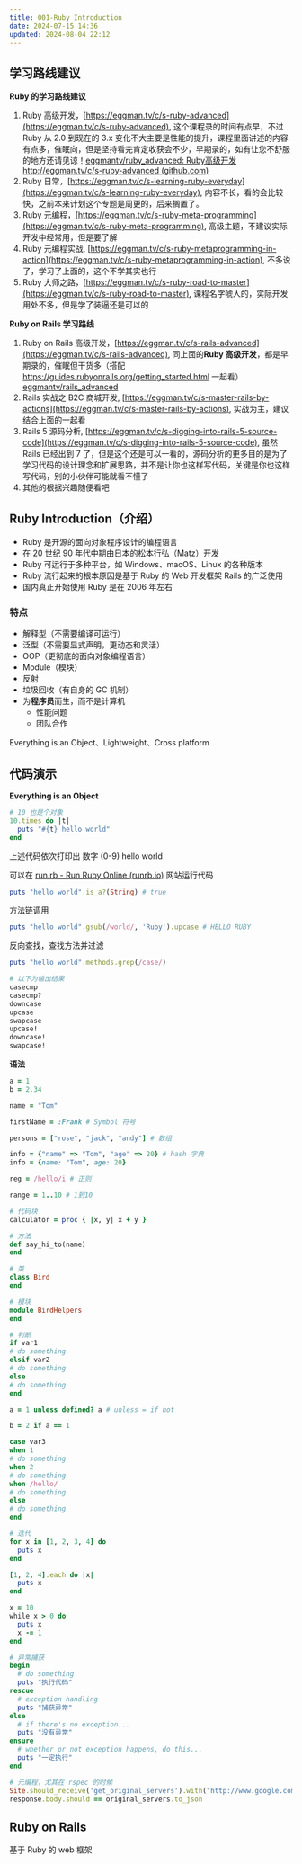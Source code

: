 ```yaml
---
title: 001-Ruby Introduction
date: 2024-07-15 14:36
updated: 2024-08-04 22:12
---
```


## 学习路线建议

**Ruby 的学习路线建议**

1. Ruby 高级开发，[https://eggman.tv/c/s-ruby-advanced](https://eggman.tv/c/s-ruby-advanced), 这个课程录的时间有点早，不过 Ruby 从 2.0 到现在的 3.x 变化不大主要是性能的提升，课程里面讲述的内容有点多，催眠向，但是坚持看完肯定收获会不少，早期录的，如有让您不舒服的地方还请见谅！[eggmantv/ruby_advanced: Ruby高级开发 http://eggman.tv/c/s-ruby-advanced (github.com)](https://github.com/eggmantv/ruby_advanced)
2. Ruby 日常，[https://eggman.tv/c/s-learning-ruby-everyday](https://eggman.tv/c/s-learning-ruby-everyday), 内容不长，看的会比较快，之前本来计划这个专题是周更的，后来搁置了。
3. Ruby 元编程，[https://eggman.tv/c/s-ruby-meta-programming](https://eggman.tv/c/s-ruby-meta-programming), 高级主题，不建议实际开发中经常用，但是要了解
4. Ruby 元编程实战, [https://eggman.tv/c/s-ruby-metaprogramming-in-action](https://eggman.tv/c/s-ruby-metaprogramming-in-action), 不多说了，学习了上面的，这个不学其实也行
5. Ruby 大师之路，[https://eggman.tv/c/s-ruby-road-to-master](https://eggman.tv/c/s-ruby-road-to-master), 课程名字唬人的，实际开发用处不多，但是学了装逼还是可以的

**Ruby on Rails 学习路线**

1. Ruby on Rails 高级开发，[https://eggman.tv/c/s-rails-advanced](https://eggman.tv/c/s-rails-advanced), 同上面的**Ruby 高级开发**，都是早期录的，催眠但干货多（搭配 https://guides.rubyonrails.org/getting_started.html 一起看）[eggmantv/rails_advanced](https://github.com/eggmantv/rails_advanced)
2. Rails 实战之 B2C 商城开发, [https://eggman.tv/c/s-master-rails-by-actions](https://eggman.tv/c/s-master-rails-by-actions), 实战为主，建议结合上面的一起看
3. Rails 5 源码分析, [https://eggman.tv/c/s-digging-into-rails-5-source-code](https://eggman.tv/c/s-digging-into-rails-5-source-code), 虽然 Rails 已经出到 7 了，但是这个还是可以一看的，源码分析的更多目的是为了学习代码的设计理念和扩展思路，并不是让你也这样写代码，关键是你也这样写代码，别的小伙伴可能就看不懂了
4. 其他的根据兴趣随便看吧

## Ruby Introduction（介绍）

- Ruby 是开源的面向对象程序设计的编程语言
- 在 20 世纪 90 年代中期由日本的松本行弘（Matz）开发
- Ruby 可运行于多种平台，如 Windows、macOS、Linux 的各种版本
- Ruby 流行起来的根本原因是基于 Ruby 的 Web 开发框架 Rails 的广泛使用
- 国内真正开始使用 Ruby 是在 2006 年左右

### 特点

- 解释型（不需要编译可运行）
- 泛型（不需要显式声明，更动态和灵活）
- OOP（更彻底的面向对象编程语言）
- Module（模块）
- 反射
- 垃圾回收（有自身的 GC 机制）
- 为**程序员**而生，而不是计算机
	- 性能问题
	- 团队合作

Everything is an Object、Lightweight、Cross platform

## 代码演示

**Everything is an Object**

```rb
# 10 也是个对象
10.times do |t|
  puts "#{t} hello world"
end
```

上述代码依次打印出 数字 (0-9) hello world

可以在 [run.rb - Run Ruby Online (runrb.io)](https://runrb.io/) 网站运行代码

```rb
puts "hello world".is_a?(String) # true
```

方法链调用

```rb
puts "hello world".gsub(/world/, 'Ruby').upcase # HELLO RUBY
```

反向查找，查找方法并过滤

```rb
puts "hello world".methods.grep(/case/)

# 以下为输出结果
casecmp
casecmp?
downcase
upcase
swapcase
upcase!
downcase!
swapcase!
```

**语法**

```rb
a = 1
b = 2.34

name = "Tom"

firstName = :Frank # Symbol 符号

persons = ["rose", "jack", "andy"] # 数组

info = {"name" => "Tom", "age" => 20} # hash 字典
info = {name: "Tom", age: 20}

reg = /hello/i # 正则

range = 1..10 # 1到10

# 代码块
calculator = proc { |x, y| x + y }

# 方法
def say_hi_to(name)
end

# 类
class Bird
end

# 模块
module BirdHelpers
end

# 判断
if var1
# do something
elsif var2
# do something
else
# do something
end

a = 1 unless defined? a # unless = if not

b = 2 if a == 1

case var3
when 1
# do something
when 2
# do something
when /hello/
# do something
else
# do something
end

# 迭代
for x in [1, 2, 3, 4] do
  puts x
end

[1, 2, 4].each do |x|
  puts x
end

x = 10
while x > 0 do
  puts x
  x -= 1
end

# 异常捕获
begin
  # do something
  puts "执行代码"
rescue
  # exception handling
  puts "捕获异常"
else
  # if there's no exception...
  puts "没有异常"
ensure
  # whether or not exception happens, do this...
  puts "一定执行"
end

# 元编程，尤其在 rspec 的时候
Site.should_receive('get_original_servers').with("http://www.google.com").and_return(original_servers)
response.body.should == original_servers.to_json

```

## Ruby on Rails

基于 Ruby 的 web 框架
